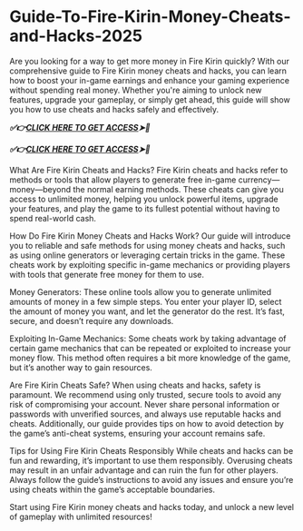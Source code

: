 # Guide-To-Fire-Kirin-Money-Cheats-and-Hacks-2025

Are you looking for a way to get more money in Fire Kirin quickly? With our comprehensive guide to Fire Kirin money cheats and hacks, you can learn how to boost your in-game earnings and enhance your gaming experience without spending real money. Whether you're aiming to unlock new features, upgrade your gameplay, or simply get ahead, this guide will show you how to use cheats and hacks safely and effectively.

***✅👉[CLICK HERE TO GET ACCESS](https://btadeal.com/fi1r5kr/)➤🎯***

***✅👉[CLICK HERE TO GET ACCESS](https://btadeal.com/fi1r5kr/)➤🎯***


What Are Fire Kirin Cheats and Hacks?
Fire Kirin cheats and hacks refer to methods or tools that allow players to generate free in-game currency—money—beyond the normal earning methods. These cheats can give you access to unlimited money, helping you unlock powerful items, upgrade your features, and play the game to its fullest potential without having to spend real-world cash.

How Do Fire Kirin Money Cheats and Hacks Work?
Our guide will introduce you to reliable and safe methods for using money cheats and hacks, such as using online generators or leveraging certain tricks in the game. These cheats work by exploiting specific in-game mechanics or providing players with tools that generate free money for them to use.

Money Generators: These online tools allow you to generate unlimited amounts of money in a few simple steps. You enter your player ID, select the amount of money you want, and let the generator do the rest. It’s fast, secure, and doesn’t require any downloads.

Exploiting In-Game Mechanics: Some cheats work by taking advantage of certain game mechanics that can be repeated or exploited to increase your money flow. This method often requires a bit more knowledge of the game, but it’s another way to gain resources.

Are Fire Kirin Cheats Safe?
When using cheats and hacks, safety is paramount. We recommend using only trusted, secure tools to avoid any risk of compromising your account. Never share personal information or passwords with unverified sources, and always use reputable hacks and cheats. Additionally, our guide provides tips on how to avoid detection by the game’s anti-cheat systems, ensuring your account remains safe.

Tips for Using Fire Kirin Cheats Responsibly
While cheats and hacks can be fun and rewarding, it’s important to use them responsibly. Overusing cheats may result in an unfair advantage and can ruin the fun for other players. Always follow the guide’s instructions to avoid any issues and ensure you’re using cheats within the game’s acceptable boundaries.

Start using Fire Kirin money cheats and hacks today, and unlock a new level of gameplay with unlimited resources!
